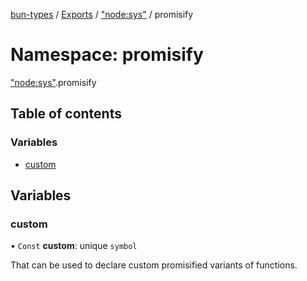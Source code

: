 [bun-types](https://oven-sh.github.io/bun-types/README.md) / [Exports](https://oven-sh.github.io/bun-types/modules.md) / ["node:sys"](https://oven-sh.github.io/bun-types/modules/node_sys_.md) / promisify

# Namespace: promisify

["node:sys"](https://oven-sh.github.io/bun-types/modules/node_sys_.md).promisify

## Table of contents

### Variables

- [custom](https://oven-sh.github.io/bun-types/modules/node_sys_.promisify.md#custom)

## Variables

### custom

• `Const` **custom**: unique `symbol`

That can be used to declare custom promisified variants of functions.
